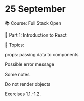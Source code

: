 # 25 September

📚 Course: Full Stack Open

🧩 Part 1: Introduction to React

🔖 Topics: 


props: passing data to components

Possible error message

Some notes

Do not render objects

Exercises 1.1.-1.2.











